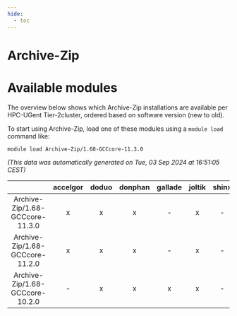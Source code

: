 ```yaml
---
hide:
  - toc
---
```


Archive-Zip
===========

# Available modules


The overview below shows which Archive-Zip installations are available per HPC-UGent Tier-2cluster, ordered based on software version (new to old).

To start using Archive-Zip, load one of these modules using a `module load` command like:

```shell
module load Archive-Zip/1.68-GCCcore-11.3.0
```

*(This data was automatically generated on Tue, 03 Sep 2024 at 16:51:05 CEST)*  

| |accelgor|doduo|donphan|gallade|joltik|shinx|skitty|
| :---: | :---: | :---: | :---: | :---: | :---: | :---: | :---: |
|Archive-Zip/1.68-GCCcore-11.3.0|x|x|x|-|x|-|x|
|Archive-Zip/1.68-GCCcore-11.2.0|x|x|x|-|x|-|x|
|Archive-Zip/1.68-GCCcore-10.2.0|-|x|x|x|x|-|x|
